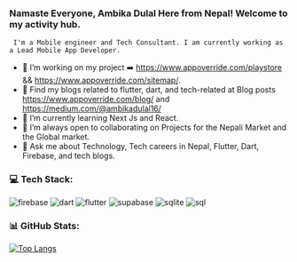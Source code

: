 ### Namaste Everyone, Ambika Dulal Here from Nepal! Welcome to my activity hub.
     I'm a Mobile engineer and Tech Consultant. I am currently working as a Lead Mobile App Developer.
- 🔭 I’m working on my project ➡️ https://www.appoverride.com/playstore && https://www.appoverride.com/sitemap/.
- 🌱 Find my blogs related to flutter, dart, and tech-related at Blog posts https://www.appoverride.com/blog/ and https://medium.com/@ambikadulal16/
- 🌱 I’m currently learning Next Js and React. 
- 👯 I’m always open to collaborating on Projects for the Nepali Market and the Global market.
- 💬 Ask me about Technology, Tech careers in Nepal, Flutter, Dart, Firebase, and tech blogs. 

### 💻 **Tech Stack:**

![firebase](https://github.com/Ambikadulal/Ambikadulal/assets/55906788/0de5297e-8b03-470e-aea0-97e7128e1cba) ![dart](https://github.com/Ambikadulal/Ambikadulal/assets/55906788/f2de6594-99ae-458e-bc6c-4d2a7d2b49dc)  ![flutter](https://github.com/Ambikadulal/Ambikadulal/assets/55906788/8c96d917-048d-4615-a55f-fdaea46c248e) ![supabase](https://github.com/Ambikadulal/Ambikadulal/assets/55906788/eb623d05-8b41-41bb-a43d-d4f981e1e904) ![sqlite](https://github.com/Ambikadulal/Ambikadulal/assets/55906788/221946d8-b335-45e9-9b41-b36b688823ed) ![sql](https://github.com/Ambikadulal/Ambikadulal/assets/55906788/571ce9f7-2e42-4ea3-9315-2b257f65f71e)

### **📊 GitHub Stats:**

[![Top Langs](https://github-readme-stats.vercel.app/api/top-langs/?username=Ambikadulal)](https://github.com/Ambikadulal/github-readme-stats)
